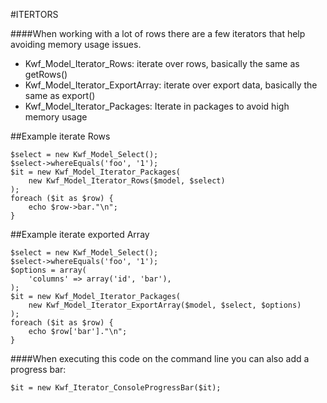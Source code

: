 #ITERTORS

####When working with a lot of rows there are a few iterators that help avoiding memory usage issues.

* Kwf_Model_Iterator_Rows: iterate over rows, basically the same as getRows()
*  Kwf_Model_Iterator_ExportArray: iterate over export data, basically the same as export()
*  Kwf_Model_Iterator_Packages: Iterate in packages to avoid high memory usage

##Example iterate Rows

    $select = new Kwf_Model_Select();
    $select->whereEquals('foo', '1');
    $it = new Kwf_Model_Iterator_Packages(
        new Kwf_Model_Iterator_Rows($model, $select)
    );
    foreach ($it as $row) {
        echo $row->bar."\n";
    }
    
##Example iterate exported Array

    $select = new Kwf_Model_Select();
    $select->whereEquals('foo', '1');
    $options = array(
        'columns' => array('id', 'bar'),
    );
    $it = new Kwf_Model_Iterator_Packages(
        new Kwf_Model_Iterator_ExportArray($model, $select, $options)
    );
    foreach ($it as $row) {
        echo $row['bar']."\n";
    }
    
    
####When executing this code on the command line you can also add a progress bar:

    $it = new Kwf_Iterator_ConsoleProgressBar($it);